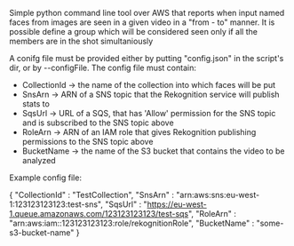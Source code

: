 Simple python command line tool over AWS that reports when input named faces from images are seen in a given video in a "from - to" manner.
It is possible define a group which will be considered seen only if all the members are in the shot simultaniously

A conifg file must be provided either by putting "config.json" in the script's dir, or by --configFile.
The config file must contain:
- CollectionId -> the name of the collection into which faces will be put
- SnsArn       -> ARN of a SNS topic that the Rekognition service will publish stats to
- SqsUrl       -> URL of a SQS, that has 'Allow' permission for the SNS topic and is subscribed to the SNS topic above
- RoleArn      -> ARN of an IAM role that gives Rekognition publishing permissions to the SNS topic above
- BucketName   -> the name of the S3 bucket that contains the video to be analyzed 

Example config file:

{
   "CollectionId" : "TestCollection",
   "SnsArn" : "arn:aws:sns:eu-west-1:123123123123:test-sns",
   "SqsUrl" : "https://eu-west-1.queue.amazonaws.com/123123123123/test-sqs",
   "RoleArn" : "arn:aws:iam::123123123123:role/rekognitionRole",
   "BucketName" : "some-s3-bucket-name"
}
